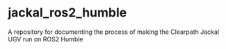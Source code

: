# jackal_ros2_humble
A repository for documenting the process of making the Clearpath Jackal UGV run on ROS2 Humble
